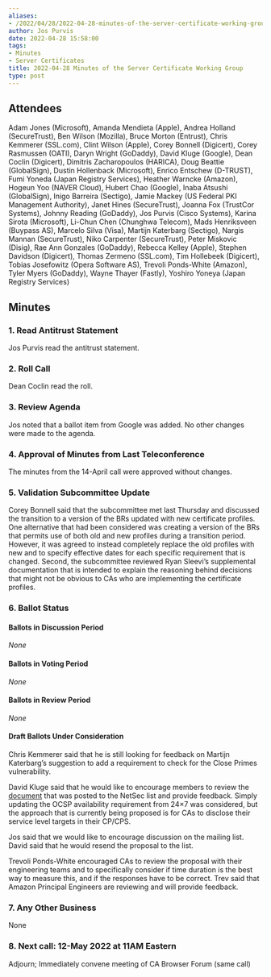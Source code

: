 ```yaml
---
aliases:
- /2022/04/28/2022-04-28-minutes-of-the-server-certificate-working-group/
author: Jos Purvis
date: 2022-04-28 15:58:00
tags:
- Minutes
- Server Certificates
title: 2022-04-28 Minutes of the Server Certificate Working Group
type: post
---
```


## Attendees

Adam Jones (Microsoft), Amanda Mendieta (Apple), Andrea Holland (SecureTrust), Ben Wilson (Mozilla), Bruce Morton (Entrust), Chris Kemmerer (SSL.com), Clint Wilson (Apple), Corey Bonnell (Digicert), Corey Rasmussen (OATI), Daryn Wright (GoDaddy), David Kluge (Google), Dean Coclin (Digicert), Dimitris Zacharopoulos (HARICA), Doug Beattie (GlobalSign), Dustin Hollenback (Microsoft), Enrico Entschew (D-TRUST), Fumi Yoneda (Japan Registry Services), Heather Warncke (Amazon), Hogeun Yoo (NAVER Cloud), Hubert Chao (Google), Inaba Atsushi (GlobalSign), Inigo Barreira (Sectigo), Jamie Mackey (US Federal PKI Management Authority), Janet Hines (SecureTrust), Joanna Fox (TrustCor Systems), Johnny Reading (GoDaddy), Jos Purvis (Cisco Systems), Karina Sirota (Microsoft), Li-Chun Chen (Chunghwa Telecom), Mads Henriksveen (Buypass AS), Marcelo Silva (Visa), Martijn Katerbarg (Sectigo), Nargis Mannan (SecureTrust), Niko Carpenter (SecureTrust), Peter Miskovic (Disig), Rae Ann Gonzales (GoDaddy), Rebecca Kelley (Apple), Stephen Davidson (Digicert), Thomas Zermeno (SSL.com), Tim Hollebeek (Digicert), Tobias Josefowitz (Opera Software AS), Trevoli Ponds-White (Amazon), Tyler Myers (GoDaddy), Wayne Thayer (Fastly), Yoshiro Yoneya (Japan Registry Services)

## Minutes

### 1. Read Antitrust Statement

Jos Purvis read the antitrust statement.

### 2. Roll Call

Dean Coclin read the roll.

### 3. Review Agenda

Jos noted that a ballot item from Google was added. No other changes were made to the agenda.

### 4. Approval of Minutes from Last Teleconference

The minutes from the 14-April call were approved without changes.

### 5. Validation Subcommittee Update

Corey Bonnell said that the subcommittee met last Thursday and discussed the transition to a version of the BRs updated with new certificate profiles. One alternative that had been considered was creating a version of the BRs that permits use of both old and new profiles during a transition period. However, it was agreed to instead completely replace the old profiles with new and to specify effective dates for each specific requirement that is changed. Second, the subcommittee reviewed Ryan Sleevi’s supplemental documentation that is intended to explain the reasoning behind decisions that might not be obvious to CAs who are implementing the certificate profiles.

### 6. Ballot Status

#### Ballots in Discussion Period

_None_

#### Ballots in Voting Period

_None_

#### Ballots in Review Period

_None_

#### Draft Ballots Under Consideration

Chris Kemmerer said that he is still looking for feedback on Martijn Katerbarg’s suggestion to add a requirement to check for the Close Primes vulnerability.

David Kluge said that he would like to encourage members to review the [document][1] that was posted to the NetSec list and provide feedback. Simply updating the OCSP availability requirement from 24×7 was considered, but the approach that is currently being proposed is for CAs to disclose their service level targets in their CP/CPS.

Jos said that we would like to encourage discussion on the mailing list. David said that he would resend the proposal to the list.

Trevoli Ponds-White encouraged CAs to review the proposal with their engineering teams and to specifically consider if time duration is the best way to measure this, and if the responses have to be correct. Trev said that Amazon Principal Engineers are reviewing and will provide feedback.

### 7. Any Other Business

None

### 8. Next call: 12-May 2022 at 11AM Eastern

Adjourn; Immediately convene meeting of CA Browser Forum (same call)

[1]: https://docs.google.com/document/d/1hKSbbCXQbAxIX2MesHEoAS6q2PRQsbdCXXcwMx7fDQU